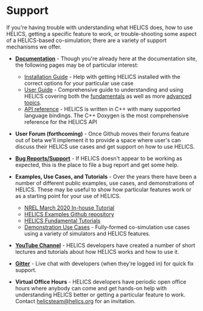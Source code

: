 # Support

If you're having trouble with understanding what HELICS does, how to use HELICS, getting a specific feature to work, or trouble-shooting some aspect of a HELICS-based co-simulation; there are a variety of support mechanisms we offer.

- [**Documentation**](https://docs.helics.org/en/latest/) - Though you're already here at the documentation site, the following pages may be of particular interest:

  - [Installation Guide](./installation/index.md) - Help with getting HELICS installed with the correct options for your particular use case
  - [User Guide](./index.md) - Comprehensive guide to understanding and using HELICS covering both the [fundamentals](./fundamental_topics/fundamental_topics_index) as well as more [advanced topics](./advanced_topics/advanced_topics_index.md).
  - [API reference](../references/api-reference/index.md) - HELICS is written in C++ with many supported language bindings. The C++ Doxygen is the most comprehensive reference for the HELICS API

- **User Forum (forthcoming)** - Once Github moves their forums feature out of beta we'll implement it to provide a space where user's can discuss their HELICS use cases and get support on how to use HELICS.

- [**Bug Reports/Support**](https://github.com/GMLC-TDC/HELICS/issues) - If HELICS doesn't appear to be working as expected, this is the place to file a bug report and get some help.

- **Examples, Use Cases, and Tutorials** - Over the years there have been a number of different public examples, use cases, and demonstrations of HELICS. These may be useful to show how particular features work or as a starting point for your use of HELICS.

  - [NREL March 2020 In-house Tutorial](https://github.com/GMLC-TDC/HELICS-Tutorial-2020-03-13)
  - [HELICS Examples Github repository](https://github.com/GMLC-TDC/HELICS-Examples)
  - [HELICS Fundamental Tutorials](https://github.com/GMLC-TDC/HELICS-Tutorial)
  - [Demonstration Use Cases](https://github.com/GMLC-TDC/HELICS-Use-Cases) - Fully-formed co-simulation use cases using a variety of simulators and HELICS features.

- **[YouTube Channel](https://www.youtube.com/channel/UCPa81c4BVXEYXt2EShTzbcg/featured)** - HELICS developers have created a number of short lectures and tutorials about how HELICS works and how to use it.

- **[Gitter](https://gitter.im/GMLC-TDC/HELICS)** - Live chat with developers (when they're logged in) for quick fix support.

- **Virtual Office Hours** - HELICS developers have periodic open office hours where anybody can come and get hands-on help with understanding HELICS better or getting a particular feature to work. Contact helicsteam@helics.org for an invitation.
